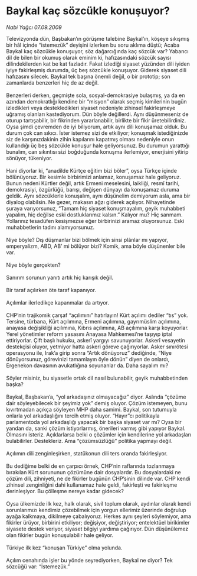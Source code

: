 # Baykal kaç sözcükle konuşuyor?

*Nabi Yağcı 07.09.2009*

<div class="taraf_structure_2col_1zq">
<div class="margen_n">



 <p>Televizyonda dün, Başbakan’ın görüşme talebine Baykal’ın, köşeye sıkışmış bir hâl içinde “istemezük” deyişini izlerken bu soru aklıma düştü; Acaba Baykal kaç sözcükle konuşuyor, söz dağarcığında kaç sözcük var? Yabancı dil de bilen bir okumuş olarak eminim ki, hafızasındaki sözcük sayısı dilindekilerden kat be kat fazladır. Fakat izlediği siyaset yüzünden dili iyiden iyiye fakirleşmiş durumda, üç beş sözcükle konuşuyor. Giderek siyaset dili hafızasını silecek. Baykal tek başına önemli değil, o bir prototip; son zamanlarda benzerleri hiç de az değil. <br/><br/>Benzerleri derken, geçmişte sola, sosyal-demokrasiye bulaşmış, ya da en azından demokratlığı kendine bir “misyon” olarak seçmiş kimilerinin bugün izledikleri veya destekledikleri siyaset nedeniyle zihinsel fakirleşmeye uğramış olanları kastediyorum. Dün böyle değillerdi. Aynı düşünmeseniz de oturup tartışabilir, bir fikrinden yararlanabilir, birlikte bir fikir üretebilirdiniz. Oysa şimdi çevremden de iyi biliyorum, artık aynı dili konuşamaz olduk. Bu durum çok can sıkıcı. İster istemez sizi de etkiliyor; konuşmak istediğinizde siz de karşınızdakinin zihin kapılarını kapatmış olması nedeniyle onun kullandığı üç beş sözcükle konuşur hale geliyorsunuz. Bu durumun yarattığı bunalım, can sıkıntısı sizi boğduğunda konuşma ilerlemiyor, enerjisini yitirip sönüyor, tükeniyor. <br/><br/>Hani diyorlar ki, “anadilde Kürtçe eğitim bizi böler”, oysa Türkçe içinde bölünüyoruz. Bir kesimle birbirimizi anlamaz, konuşamaz hale geliyoruz. Bunun nedeni Kürtler değil, artık Ermeni meselesini, laikliği, resmî tarihi, demokrasiyi, özgürlüğü, barışı, değişen dünyayı da konuşamaz duruma geldik. Aynı sözcüklerle konuşalım, aynı düşünelim demiyorum asla, ama bir diyalog olabilsin. Ne gezer, makasın ağzı giderek açılıyor. Nihayetinde şuraya varıyorsunuz, “Tamam hiç siyaset konuşmayalım, geyik muhabbeti yapalım, hiç değilse eski dostluklarımız kalsın.” Kalıyor mu? Hiç sanmam. Yollarınız tesadüfen kesişmezse eğer birbirinizi aramaz oluyorsunuz. Eski muhabbetlerin tadını alamıyorsunuz. <br/><br/>Niye böyle? Dış düşmanlar bizi bölmek için sinsi plânlar mı yapıyor, emperyalizm, ABD, AB’ mi bölüyor bizi? Komik, ama böyle düşünenler bile var. <br/><br/>Niye böyle gerçekten? <br/><br/>Sanırım sorunun yanıtı artık hiç karışık değil. <br/><br/>Bir taraf açılırken öte taraf kapanıyor. <br/><br/>Açılımlar ilerledikçe kapanmalar da artıyor. <br/><br/>CHP’nin trajikomik çarşaf “açılımını” hatırlayın! Kürt açılımı dediler “tıs” yok. Tersine, türbana, Kürt açılımına, Ermeni açılımına, gayrımüslim açılımına, anayasa değişikliği açılımına, Kıbrıs açılımına, AB açılımına karşı koyuyorlar. Yerel yönetimler reform yasasını Anayasa Mahkemesi’ne taşıyıp iptal ettiriyorlar. Çift başlı hukuku, askerî yargıyı savunuyorlar. Askerî vesayetin destekçisi oluyor, yetmiyor hatta askeri göreve çağırıyorlar. Asker sınırötesi operasyonu ile, Irak’a girip sonra “Artık dönüyoruz” dediğinde, “Niye dönüyorsunuz, görevinizi tamamlayın öyle dönün” diyen de onlardı, Ergenekon davasının avukatlığına soyunanlar da. Daha sayalım mı? <br/><br/>Söyler misiniz, bu siyasetle ortak dil nasıl bulunabilir, geyik muhabbetinden başka? <br/><br/>Baykal, Başbakan’a, “yol arkadaşınız olmayacağız” diyor. Aslında “çözüme dair söyleyebilecek bir şeyimiz yok” demiş oluyor. Çözüm istemeyen, bunu kıvırtmadan açıkça söyleyen MHP daha samimi. Baykal, son tutumuyla onlarla yol arkadaşlığını tercih etmiş oluyor. “Hayır”cı politikayla parlamentoda yol arkadaşlığı yapacak bir başka siyaset var mı? Oysa bir yandan da, sanki çözüm istiyorlarmış, önerileri varmış gibi yapıyor Baykal. Olmasını isteriz. Açıklarlarsa belki o çözümler için kendilerine yol arkadaşları bulabilirler. Destekleriz. Ama “çözümsüzlüğü” politika yapmayı değil. <br/><br/>Açılımın dili zenginleşirken, statükonun dili ters oranda fakirleşiyor. <br/><br/>Bu dediğime belki de en çarpıcı örnek, CHP’nin raflarında tozlanmaya bırakılan Kürt sorununun çözümüne dair dosyalardır. Bu dosyalardaki ne çözüm dili, zihniyeti, ne de fikirler bugünün CHP’sinin dilinde var. CHP kendi zihinsel zenginliğini dahi kullanamaz hale geldi, fakirleşti ve fakirleşme derinleşiyor. Bu çölleşme nereye kadar gidecek? <br/><br/>Oysa ülkemizde ilk kez, halk olarak, sivil toplum olarak, aydınlar olarak kendi sorunlarımızı kendimiz çözebilmek için yorgun ellerimiz üzerinde doğrulup ayağa kalkmaya, dikilmeye çabalıyoruz. Herkes aynı şeyleri söylemiyor, ama fikirler ürüyor, birbirini etkiliyor; değişiyor, değiştiriyor; entelektüel birikimler siyasete destek veriyor, siyaset bilgiyi yardıma çağırıyor. Dün düşünülemez olan fikirler bugün konuşulabilir hale geliyor. <br/><br/>Türkiye ilk kez “konuşan Türkiye” olma yolunda. <br/><br/>Açılım cenahında işler bu yönde seyrediyorken, Baykal ne diyor? Tek sözcüğü var: “İstemezük.”</p>
<br/>
<br/>
<br/>



<br/>


<div id="taraf_not">
</div>

</div>


</div>

